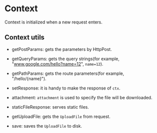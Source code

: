 # Context

Context is initialized when a new request enters.

## Context utils

- getPostParams: gets the parameters by HttpPost.
- getQueryParams: gets the query strings(for example, "www.google.com/hello?name=12", `name=12`).
- getPathParams: gets the route parameters(for example, "/hello/{name}").

- setResponse: it is handy to make the response of `ctx`.
- attachment: `attachment` is used to specify the file will be downloaded.
- staticFileResponse: serves static files.

- getUploadFile: gets the `UploadFile` from request.
- save: saves the `UploadFile` to disk.
